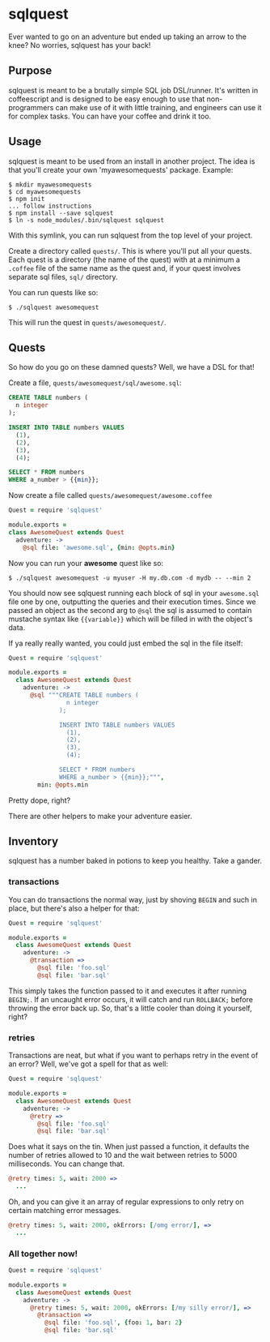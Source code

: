 # sqlquest

Ever wanted to go on an adventure but ended up taking an arrow to the knee?
No worries, sqlquest has your back!

## Purpose

sqlquest is meant to be a brutally simple SQL job DSL/runner. It's written in
coffeescript and is designed to be easy enough to use that non-programmers
can make use of it with little training, and engineers can use it for complex
tasks. You can have your coffee and drink it too.

## Usage

sqlquest is meant to be used from an install in another project. The idea is
that you'll create your own 'myawesomequests' package. Example:

```
$ mkdir myawesomequests
$ cd myawesomequests
$ npm init
... follow instructions
$ npm install --save sqlquest
$ ln -s node_modules/.bin/sqlquest sqlquest
```

With this symlink, you can run sqlquest from the top level of your project.

Create a directory called `quests/`. This is where you'll put all your quests.
Each quest is a directory (the name of the quest) with at a minimum a `.coffee`
file of the same name as the quest and, if your quest involves separate sql
files, `sql/` directory.

You can run quests like so:

```
$ ./sqlquest awesomequest
```

This will run the quest in `quests/awesomequest/`.

## Quests

So how do you go on these damned quests? Well, we have a DSL for that!

Create a file, `quests/awesomequest/sql/awesome.sql`:

```sql
CREATE TABLE numbers (
  n integer
);

INSERT INTO TABLE numbers VALUES
  (1),
  (2),
  (3),
  (4);

SELECT * FROM numbers
WHERE a_number > {{min}};
```

Now create a file called `quests/awesomequest/awesome.coffee`

```coffee
Quest = require 'sqlquest'

module.exports =
class AwesomeQuest extends Quest
  adventure: ->
    @sql file: 'awesome.sql', {min: @opts.min}
```

Now you can run your **awesome** quest like so:

```
$ ./sqlquest awesomequest -u myuser -H my.db.com -d mydb -- --min 2
```

You should now see sqlquest running each block of sql in your `awesome.sql` file
one by one, outputting the queries and their execution times. Since we passed an
object as the second arg to `@sql` the sql is assumed to contain mustache
syntax like `{{variable}}` which will be filled in with the object's data.

If ya really really wanted, you could just embed the sql in the file itself:

```coffee
Quest = require 'sqlquest'

module.exports =
  class AwesomeQuest extends Quest
    adventure: ->
      @sql """CREATE TABLE numbers (
                n integer
              );

              INSERT INTO TABLE numbers VALUES
                (1),
                (2),
                (3),
                (4);

              SELECT * FROM numbers
              WHERE a_number > {{min}};""",
        min: @opts.min
```

Pretty dope, right?

There are other helpers to make your adventure easier.

## Inventory

sqlquest has a number baked in potions to keep you healthy. Take a gander.

### transactions

You can do transactions the normal way, just by shoving `BEGIN` and such in
place, but there's also a helper for that:

```coffee
Quest = require 'sqlquest'

module.exports =
  class AwesomeQuest extends Quest
    adventure: ->
      @transaction =>
        @sql file: 'foo.sql'
        @sql file: 'bar.sql'
```

This simply takes the function passed to it and executes it after running
`BEGIN;`. If an uncaught error occurs, it will catch and run `ROLLBACK;` before
throwing the error back up. So, that's a little cooler than doing it yourself,
right?

### retries

Transactions are neat, but what if you want to perhaps retry in the event of an
error? Well, we've got a spell for that as well:

```coffee
Quest = require 'sqlquest'

module.exports =
  class AwesomeQuest extends Quest
    adventure: ->
      @retry =>
        @sql file: 'foo.sql'
        @sql file: 'bar.sql'
```

Does what it says on the tin. When just passed a function, it defaults the
number of retries allowed to 10 and the wait between retries to 5000
milliseconds. You can change that.

```coffee
@retry times: 5, wait: 2000 =>
  ...
```

Oh, and you can give it an array of regular expressions to only retry on
certain matching error messages.


```coffee
@retry times: 5, wait: 2000, okErrors: [/omg error/], =>
  ...
```

### All together now!

```coffee
Quest = require 'sqlquest'

module.exports =
  class AwesomeQuest extends Quest
    adventure: ->
      @retry times: 5, wait: 2000, okErrors: [/my silly error/], =>
        @transaction =>
          @sql file: 'foo.sql', {foo: 1, bar: 2}
          @sql file: 'bar.sql'
```
